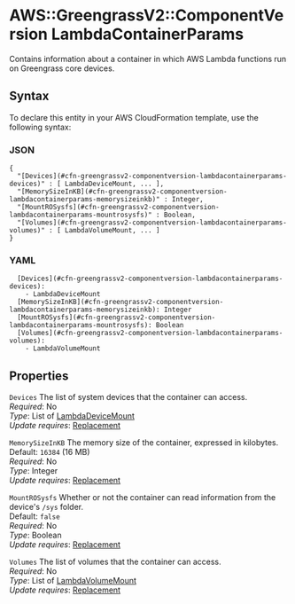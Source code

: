 # AWS::GreengrassV2::ComponentVersion LambdaContainerParams<a name="aws-properties-greengrassv2-componentversion-lambdacontainerparams"></a>

Contains information about a container in which AWS Lambda functions run on Greengrass core devices\.

## Syntax<a name="aws-properties-greengrassv2-componentversion-lambdacontainerparams-syntax"></a>

To declare this entity in your AWS CloudFormation template, use the following syntax:

### JSON<a name="aws-properties-greengrassv2-componentversion-lambdacontainerparams-syntax.json"></a>

```
{
  "[Devices](#cfn-greengrassv2-componentversion-lambdacontainerparams-devices)" : [ LambdaDeviceMount, ... ],
  "[MemorySizeInKB](#cfn-greengrassv2-componentversion-lambdacontainerparams-memorysizeinkb)" : Integer,
  "[MountROSysfs](#cfn-greengrassv2-componentversion-lambdacontainerparams-mountrosysfs)" : Boolean,
  "[Volumes](#cfn-greengrassv2-componentversion-lambdacontainerparams-volumes)" : [ LambdaVolumeMount, ... ]
}
```

### YAML<a name="aws-properties-greengrassv2-componentversion-lambdacontainerparams-syntax.yaml"></a>

```
  [Devices](#cfn-greengrassv2-componentversion-lambdacontainerparams-devices): 
    - LambdaDeviceMount
  [MemorySizeInKB](#cfn-greengrassv2-componentversion-lambdacontainerparams-memorysizeinkb): Integer
  [MountROSysfs](#cfn-greengrassv2-componentversion-lambdacontainerparams-mountrosysfs): Boolean
  [Volumes](#cfn-greengrassv2-componentversion-lambdacontainerparams-volumes): 
    - LambdaVolumeMount
```

## Properties<a name="aws-properties-greengrassv2-componentversion-lambdacontainerparams-properties"></a>

`Devices`  <a name="cfn-greengrassv2-componentversion-lambdacontainerparams-devices"></a>
The list of system devices that the container can access\.  
*Required*: No  
*Type*: List of [LambdaDeviceMount](aws-properties-greengrassv2-componentversion-lambdadevicemount.md)  
*Update requires*: [Replacement](https://docs.aws.amazon.com/AWSCloudFormation/latest/UserGuide/using-cfn-updating-stacks-update-behaviors.html#update-replacement)

`MemorySizeInKB`  <a name="cfn-greengrassv2-componentversion-lambdacontainerparams-memorysizeinkb"></a>
The memory size of the container, expressed in kilobytes\.  
Default: `16384` \(16 MB\)  
*Required*: No  
*Type*: Integer  
*Update requires*: [Replacement](https://docs.aws.amazon.com/AWSCloudFormation/latest/UserGuide/using-cfn-updating-stacks-update-behaviors.html#update-replacement)

`MountROSysfs`  <a name="cfn-greengrassv2-componentversion-lambdacontainerparams-mountrosysfs"></a>
Whether or not the container can read information from the device's `/sys` folder\.  
Default: `false`  
*Required*: No  
*Type*: Boolean  
*Update requires*: [Replacement](https://docs.aws.amazon.com/AWSCloudFormation/latest/UserGuide/using-cfn-updating-stacks-update-behaviors.html#update-replacement)

`Volumes`  <a name="cfn-greengrassv2-componentversion-lambdacontainerparams-volumes"></a>
The list of volumes that the container can access\.  
*Required*: No  
*Type*: List of [LambdaVolumeMount](aws-properties-greengrassv2-componentversion-lambdavolumemount.md)  
*Update requires*: [Replacement](https://docs.aws.amazon.com/AWSCloudFormation/latest/UserGuide/using-cfn-updating-stacks-update-behaviors.html#update-replacement)